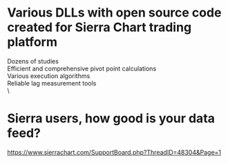 # Various DLLs with open source code created for Sierra Chart trading platform
Dozens of studies  
Efficient and comprehensive pivot point calculations  
Various execution algorithms  
Reliable lag measurement tools  
\
# Sierra users, how good is your data feed?
https://www.sierrachart.com/SupportBoard.php?ThreadID=48304&Page=1
